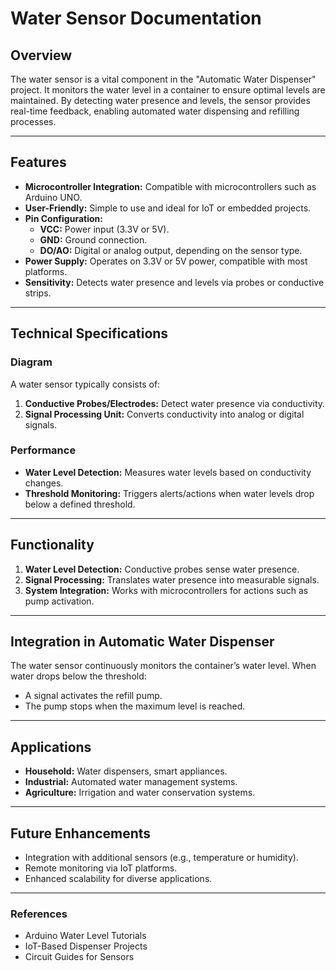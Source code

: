 # Water Sensor Documentation

## Overview
The water sensor is a vital component in the "Automatic Water Dispenser" project. It monitors the water level in a container to ensure optimal levels are maintained. By detecting water presence and levels, the sensor provides real-time feedback, enabling automated water dispensing and refilling processes.

---

## Features
- **Microcontroller Integration:**
  Compatible with microcontrollers such as Arduino UNO.
- **User-Friendly:**
  Simple to use and ideal for IoT or embedded projects.
- **Pin Configuration:**
  - **VCC:** Power input (3.3V or 5V).
  - **GND:** Ground connection.
  - **DO/AO:** Digital or analog output, depending on the sensor type.
- **Power Supply:**
  Operates on 3.3V or 5V power, compatible with most platforms.
- **Sensitivity:**
  Detects water presence and levels via probes or conductive strips.

---

## Technical Specifications
### Diagram
A water sensor typically consists of:
1. **Conductive Probes/Electrodes:**
   Detect water presence via conductivity.
2. **Signal Processing Unit:**
   Converts conductivity into analog or digital signals.

### Performance
- **Water Level Detection:**
  Measures water levels based on conductivity changes.
- **Threshold Monitoring:**
  Triggers alerts/actions when water levels drop below a defined threshold.

---

## Functionality
1. **Water Level Detection:**
   Conductive probes sense water presence.
2. **Signal Processing:**
   Translates water presence into measurable signals.
3. **System Integration:**
   Works with microcontrollers for actions such as pump activation.

---

## Integration in Automatic Water Dispenser
The water sensor continuously monitors the container’s water level. When water drops below the threshold:
- A signal activates the refill pump.
- The pump stops when the maximum level is reached.

---

## Applications
- **Household:**
  Water dispensers, smart appliances.
- **Industrial:**
  Automated water management systems.
- **Agriculture:**
  Irrigation and water conservation systems.

---

## Future Enhancements
- Integration with additional sensors (e.g., temperature or humidity).
- Remote monitoring via IoT platforms.
- Enhanced scalability for diverse applications.

---

### References
- Arduino Water Level Tutorials
- IoT-Based Dispenser Projects
- Circuit Guides for Sensors

